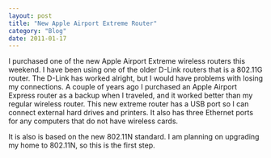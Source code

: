 ```yaml
---
layout: post
title: "New Apple Airport Extreme Router"
category: "Blog"
date: 2011-01-17
---
```



I purchased one of the new Apple Airport Extreme wireless routers this weekend. I have been using one of the older D-Link routers that is a 802.11G router. The D-Link has worked alright, but I would have problems with losing my connections. A couple of years ago I purchased an Apple Airport Express router as a backup when I traveled, and it worked better than my regular wireless router. This new extreme router has a USB port so I can connect external hard drives and printers. It also has three Ethernet ports for any computers that do not have wireless cards.

It is also is based on the new 802.11N standard. I am planning on upgrading my home to 802.11N, so this is the first step.